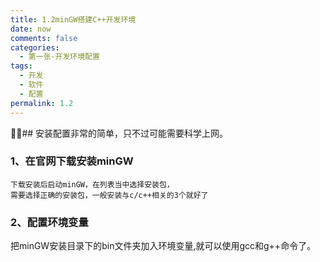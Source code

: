 ```yaml
---
title: 1.2minGW搭建C++开发环境
date: now
comments: false
categories:
  - 第一张-开发环境配置
tags:
  - 开发
  - 软件
  - 配置
permalink: 1.2
---
```



## 安装配置非常的简单，只不过可能需要科学上网。

### 1、在官网下载安装minGW

    下载安装后启动minGW，在列表当中选择安装包，
    需要选择正确的安装包，一般安装与c/c++相关的3个就好了

### 2、配置环境变量

把minGW安装目录下的bin文件夹加入环境变量,就可以使用gcc和g++命令了。

